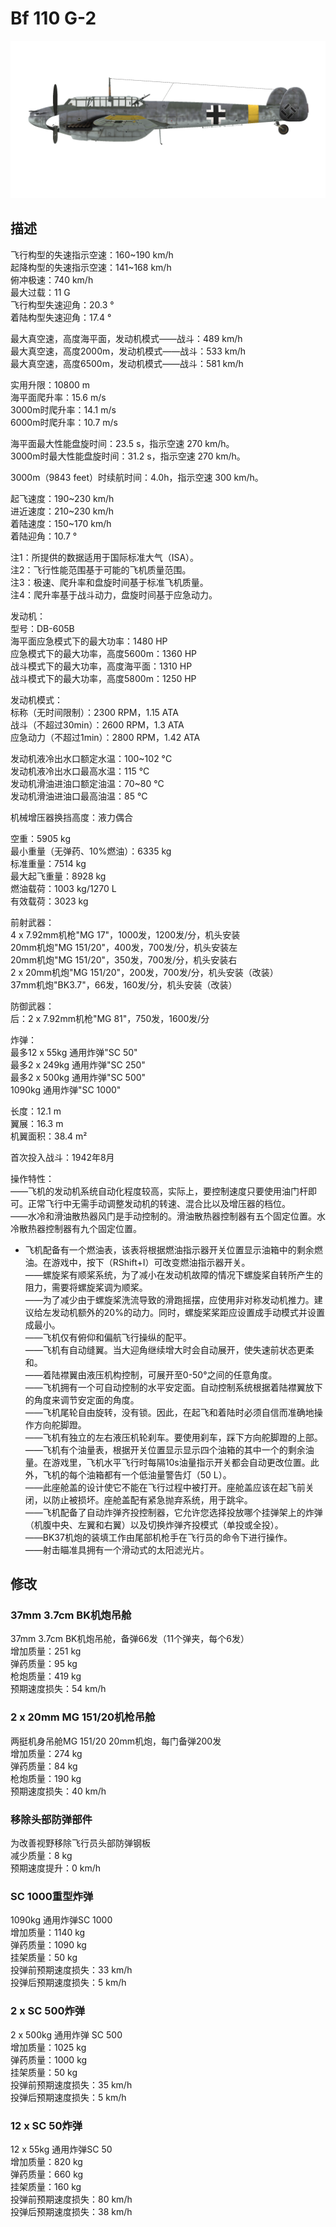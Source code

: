 # Bf 110 G-2  
  
![bf110g2](../images/bf110g2.png)  
  
## 描述  
  
飞行构型的失速指示空速：160~190 km/h  
起降构型的失速指示空速：141~168 km/h  
俯冲极速：740 km/h  
最大过载：11 G  
飞行构型失速迎角：20.3 °  
着陆构型失速迎角：17.4 °  
  
最大真空速，高度海平面，发动机模式——战斗：489 km/h  
最大真空速，高度2000m，发动机模式——战斗：533 km/h  
最大真空速，高度6500m，发动机模式——战斗：581 km/h  
  
实用升限：10800 m  
海平面爬升率：15.6 m/s  
3000m时爬升率：14.1 m/s  
6000m时爬升率：10.7 m/s  
  
海平面最大性能盘旋时间：23.5 s，指示空速 270 km/h。  
3000m时最大性能盘旋时间：31.2 s，指示空速 270 km/h。  
  
3000m（9843 feet）时续航时间：4.0h，指示空速 300 km/h。  
  
起飞速度：190~230 km/h  
进近速度：210~230 km/h  
着陆速度：150~170 km/h  
着陆迎角：10.7 °  
  
注1：所提供的数据适用于国际标准大气（ISA）。  
注2：飞行性能范围基于可能的飞机质量范围。  
注3：极速、爬升率和盘旋时间基于标准飞机质量。  
注4：爬升率基于战斗动力，盘旋时间基于应急动力。  
  
发动机：  
型号：DB-605B  
海平面应急模式下的最大功率：1480 HP  
应急模式下的最大功率，高度5600m：1360 HP  
战斗模式下的最大功率，高度海平面：1310 HP  
战斗模式下的最大功率，高度5800m：1250 HP  
  
发动机模式：  
标称（无时间限制）：2300 RPM，1.15 ATA  
战斗（不超过30min）：2600 RPM，1.3 ATA  
应急动力（不超过1min）：2800 RPM，1.42 ATA  
  
发动机液冷出水口额定水温：100~102 °C  
发动机液冷出水口最高水温：115 °C  
发动机滑油进油口额定油温：70~80 °C  
发动机滑油进油口最高油温：85 °C  
  
机械增压器换挡高度：液力偶合   
  
空重：5905 kg  
最小重量（无弹药、10%燃油）：6335 kg  
标准重量：7514 kg  
最大起飞重量：8928 kg  
燃油载荷：1003 kg/1270 L  
有效载荷：3023 kg  
  
前射武器：  
4 x 7.92mm机枪"MG 17"，1000发，1200发/分，机头安装  
20mm机炮"MG 151/20"，400发，700发/分，机头安装左  
20mm机炮"MG 151/20"，350发，700发/分，机头安装右  
2 х 20mm机炮"MG 151/20"，200发，700发/分，机头安装（改装）  
37mm机炮"BK3.7"，66发，160发/分，机头安装（改装）  
  
防御武器：  
后：2 x 7.92mm机枪"MG 81"，750发，1600发/分  
  
炸弹：  
最多12 x 55kg 通用炸弹"SC 50"  
最多2 x 249kg 通用炸弹"SC 250"  
最多2 x 500kg 通用炸弹"SC 500"  
1090kg 通用炸弹"SC 1000"  
  
长度：12.1 m  
翼展：16.3 m  
机翼面积：38.4 m²  
  
首次投入战斗：1942年8月  
  
操作特性：  
——飞机的发动机系统自动化程度较高，实际上，要控制速度只要使用油门杆即可。正常飞行中无需手动调整发动机的转速、混合比以及增压器的档位。  
——水冷和滑油散热器风门是手动控制的。滑油散热器控制器有五个固定位置。水冷散热器控制器有九个固定位置。  
- 飞机配备有一个燃油表，该表将根据燃油指示器开关位置显示油箱中的剩余燃油。在游戏中，按下（RShift+I）可改变燃油指示器开关。  
——螺旋桨有顺桨系统，为了减小在发动机故障的情况下螺旋桨自转所产生的阻力，需要将螺旋桨调为顺桨。  
——为了减少由于螺旋桨洗流导致的滑跑摇摆，应使用非对称发动机推力。建议给左发动机额外的20%的动力。同时，螺旋桨桨距应设置成手动模式并设置成最小。  
——飞机仅有俯仰和偏航飞行操纵的配平。  
——飞机有自动缝翼。当大迎角继续增大时会自动展开，使失速前状态更柔和。  
——着陆襟翼由液压机构控制，可展开至0-50°之间的任意角度。  
——飞机拥有一个可自动控制的水平安定面。自动控制系统根据着陆襟翼放下的角度来调节安定面的角度。  
——飞机尾轮自由旋转，没有锁。因此，在起飞和着陆时必须自信而准确地操作方向舵脚蹬。  
——飞机有独立的左右液压机轮刹车。要使用刹车，踩下方向舵脚蹬的上部。  
——飞机有个油量表，根据开关位置显示显示四个油箱的其中一个的剩余油量。在游戏里，飞机水平飞行时每隔10s油量指示开关都会自动更改位置。此外，飞机的每个油箱都有一个低油量警告灯（50 L）。  
——此座舱盖的设计使它不能在飞行过程中被打开。座舱盖应该在起飞前关闭，以防止被损坏。座舱盖配有紧急抛弃系统，用于跳伞。  
——飞机配备了自动炸弹齐投控制器，它允许您选择投放哪个挂弹架上的炸弹（机腹中央、左翼和右翼）以及切换炸弹齐投模式（单投或全投）。  
——BK37机炮的装填工作由尾部机枪手在飞行员的命令下进行操作。  
——射击瞄准具拥有一个滑动式的太阳滤光片。  
  
## 修改  
  
  
### 37mm 3.7cm BK机炮吊舱  
  
37mm 3.7cm BK机炮吊舱，备弹66发（11个弹夹，每个6发）  
增加质量：251 kg  
弹药质量：95 kg  
枪炮质量：419 kg  
预期速度损失：54 km/h  
  
### 2 x 20mm MG 151/20机枪吊舱  
  
两挺机身吊舱MG 151/20 20mm机炮，每门备弹200发  
增加质量：274 kg  
弹药质量：84 kg  
枪炮质量：190 kg  
预期速度损失：40 km/h  
  
### 移除头部防弹部件  
  
为改善视野移除飞行员头部防弹钢板  
减少质量：8 kg  
预期速度提升：0 km/h  
  
### SC 1000重型炸弹  
  
1090kg 通用炸弹SC 1000  
增加质量：1140 kg  
弹药质量：1090 kg  
挂架质量：50 kg  
投弹前预期速度损失：33 km/h  
投弹后预期速度损失：5 km/h  
  
### 2 x SC 500炸弹  
  
2 x 500kg 通用炸弹 SC 500  
增加质量：1025 kg  
弹药质量：1000 kg  
挂架质量：50 kg  
投弹前预期速度损失：35 km/h  
投弹后预期速度损失：5 km/h  
  
### 12 x SC 50炸弹  
  
12 x 55kg 通用炸弹SC 50  
增加质量：820 kg  
弹药质量：660 kg  
挂架质量：160 kg  
投弹前预期速度损失：80 km/h  
投弹后预期速度损失：38 km/h  